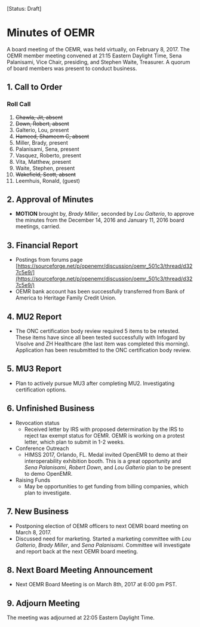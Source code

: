 [Status: Draft]

# Minutes of OEMR
A board meeting of the OEMR, was held virtually, on February 8, 2017. The OEMR member meeting convened at 21:15 Eastern Daylight Time, Sena Palanisami, Vice Chair, presiding, and Stephen Waite, Treasurer. A quorum of board members was present to conduct business.

## 1. Call to Order

### Roll Call

1. ~~Chawla, Jit, absent~~
2. ~~Down, Robert, absent~~
3. Galterio, Lou, present
4. ~~Hameed, Shameem C, absent~~
5. Miller, Brady, present
6. Palanisami, Sena, present
7. Vasquez, Roberto, present
8. Vita, Matthew, present
9. Waite, Stephen, present
10. ~~Wakefield, Scott, absent~~
11. Leemhuis, Ronald, (guest)

## 2. Approval of Minutes

- **MOTION** brought by, _Brady Miller_, seconded by _Lou Galterio_, to approve the minutes from the December 14, 2016 and January 11, 2016 board meetings, carried.

## 3. Financial Report

- Postings from forums page [https://sourceforge.net/p/openemr/discussion/oemr_501c3/thread/d327c5e9/](https://sourceforge.net/p/openemr/discussion/oemr_501c3/thread/d327c5e9/)
- OEMR bank account has been successfully transferred from Bank of America to Heritage Family Credit Union.

## 4. MU2 Report

- The ONC certification body review required 5 items to be retested. These items have since all been tested successfully with Infogard by Visolve and ZH Healthcare (the last item was completed this morning). Application has been resubmitted to the ONC certification body review.

## 5. MU3 Report

- Plan to actively pursue MU3 after completing MU2. Investigating certification options.

## 6. Unfinished Business

- Revocation status
  -  Received letter by IRS with proposed determination by the IRS to reject tax exempt status for OEMR. OEMR is working on a protest letter, which plan to submit in 1-2 weeks.
- Conference Outreach
  -  HIMSS 2017, Orlando, FL. Medal invited OpenEMR to demo at their interoperability exhibition booth. This is a great opportunity and _Sena Palanisami_, _Robert Down_, and _Lou Galterio_ plan to be present to demo OpenEMR.
- Raising Funds
  -  May be opportunities to get funding from billing companies, which plan to investigate.

## 7. New Business

- Postponing election of OEMR officers to next OEMR board meeting on March 8, 2017.
- Discussed need for marketing. Started a marketing committee with _Lou Galterio_, _Brady Miller_, and _Sena Palanisami_. Committee will investigate and report back at the next OEMR board meeting. 

## 8. Next Board Meeting Announcement

- Next OEMR Board Meeting is on March 8th, 2017 at 6:00 pm PST.

## 9. Adjourn Meeting
The meeting was adjourned at 22:05 Eastern Daylight Time.
